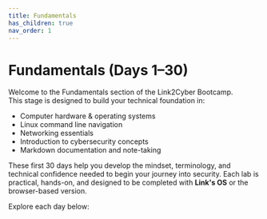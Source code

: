 ```yaml
---
title: Fundamentals
has_children: true
nav_order: 1
---
```


# Fundamentals (Days 1–30)

Welcome to the Fundamentals section of the Link2Cyber Bootcamp.  
This stage is designed to build your technical foundation in:

- Computer hardware & operating systems
- Linux command line navigation
- Networking essentials
- Introduction to cybersecurity concepts
- Markdown documentation and note-taking

These first 30 days help you develop the mindset, terminology, and technical confidence needed to begin your journey into security. Each lab is practical, hands-on, and designed to be completed with **Link's OS** or the browser-based version.

Explore each day below:

